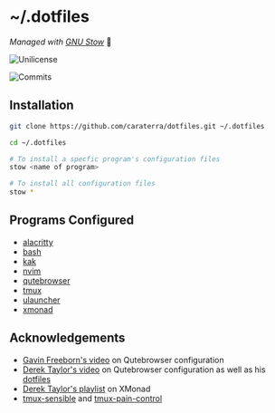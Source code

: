 
# ~/.dotfiles

*Managed with [GNU Stow](https://www.gnu.org/software/stow/)* :water_buffalo:

![Unilicense](https://img.shields.io/github/license/caraterra/dotfiles?style=for-the-badge)

![Commits](https://img.shields.io/github/commit-activity/m/caraterra/dotfiles?style=for-the-badge)

## Installation


```bash
git clone https://github.com/caraterra/dotfiles.git ~/.dotfiles

cd ~/.dotfiles

# To install a specfic program's configuration files
stow <name of program>

# To install all configuration files
stow *
```
    
## Programs Configured

- [alacritty](https://github.com/alacritty/alacritty)
- [bash](https://www.gnu.org/software/bash/)
- [kak](https://github.com/mawww/kakoune)
- [nvim](https://github.com/neovim/neovim)
- [qutebrowser](https://github.com/qutebrowser/qutebrowser)
- [tmux](https://github.com/tmux/tmux)
- [ulauncher](https://github.com/Ulauncher/Ulauncher/)
- [xmonad](https://github.com/xmonad/xmonad)

## Acknowledgements

- [Gavin Freeborn's video](https://www.youtube.com/watch?v=Av8Sfaprcb4&t=660s) on Qutebrowser configuration
- [Derek Taylor's video](https://www.youtube.com/watch?v=rMYMfnOpxP0) on Qutebrowser configuration as well as his [dotfiles](https://gitlab.com/dwt1/dotfiles/-/tree/master/.config/qutebrowser)
- [Derek Taylor's playlist](https://youtube.com/playlist?list=PL5--8gKSku144jIsizdhdxq_fKTmBBGBA) on XMonad
- [tmux-sensible](https://github.com/tmux-plugins/tmux-sensible) and [tmux-pain-control](https://github.com/tmux-plugins/tmux-pain-control)

